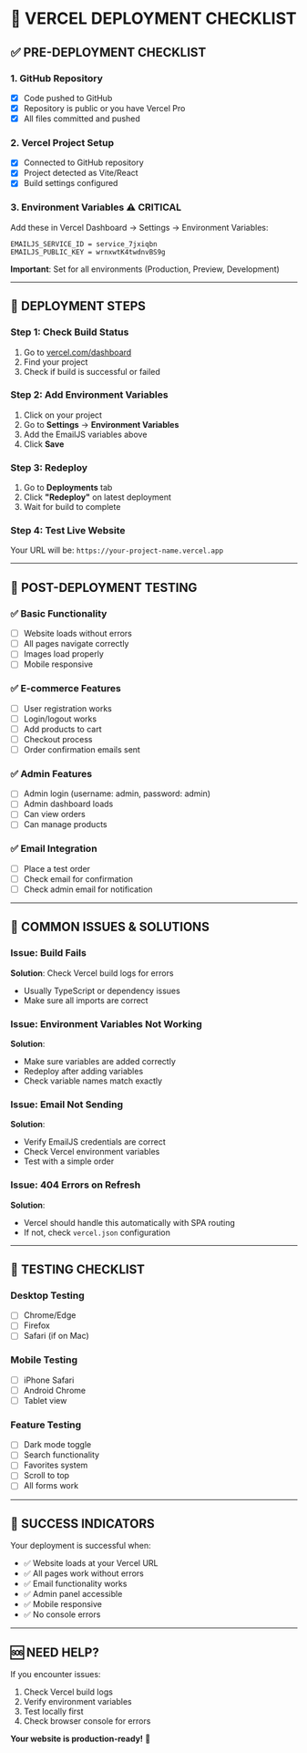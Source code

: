 # 🚀 VERCEL DEPLOYMENT CHECKLIST

## ✅ **PRE-DEPLOYMENT CHECKLIST**

### **1. GitHub Repository**
- [x] Code pushed to GitHub
- [x] Repository is public or you have Vercel Pro
- [x] All files committed and pushed

### **2. Vercel Project Setup**
- [x] Connected to GitHub repository
- [x] Project detected as Vite/React
- [x] Build settings configured

### **3. Environment Variables** ⚠️ **CRITICAL**
Add these in Vercel Dashboard → Settings → Environment Variables:

```
EMAILJS_SERVICE_ID = service_7jxiqbn
EMAILJS_PUBLIC_KEY = wrnxwtK4twdnvBS9g
```

**Important**: Set for all environments (Production, Preview, Development)

---

## 🔧 **DEPLOYMENT STEPS**

### **Step 1: Check Build Status**
1. Go to [vercel.com/dashboard](https://vercel.com/dashboard)
2. Find your project
3. Check if build is successful or failed

### **Step 2: Add Environment Variables**
1. Click on your project
2. Go to **Settings** → **Environment Variables**
3. Add the EmailJS variables above
4. Click **Save**

### **Step 3: Redeploy**
1. Go to **Deployments** tab
2. Click **"Redeploy"** on latest deployment
3. Wait for build to complete

### **Step 4: Test Live Website**
Your URL will be: `https://your-project-name.vercel.app`

---

## 🧪 **POST-DEPLOYMENT TESTING**

### **✅ Basic Functionality**
- [ ] Website loads without errors
- [ ] All pages navigate correctly
- [ ] Images load properly
- [ ] Mobile responsive

### **✅ E-commerce Features**
- [ ] User registration works
- [ ] Login/logout works
- [ ] Add products to cart
- [ ] Checkout process
- [ ] Order confirmation emails sent

### **✅ Admin Features**
- [ ] Admin login (username: admin, password: admin)
- [ ] Admin dashboard loads
- [ ] Can view orders
- [ ] Can manage products

### **✅ Email Integration**
- [ ] Place a test order
- [ ] Check email for confirmation
- [ ] Check admin email for notification

---

## 🚨 **COMMON ISSUES & SOLUTIONS**

### **Issue: Build Fails**
**Solution**: Check Vercel build logs for errors
- Usually TypeScript or dependency issues
- Make sure all imports are correct

### **Issue: Environment Variables Not Working**
**Solution**: 
- Make sure variables are added correctly
- Redeploy after adding variables
- Check variable names match exactly

### **Issue: Email Not Sending**
**Solution**:
- Verify EmailJS credentials are correct
- Check Vercel environment variables
- Test with a simple order

### **Issue: 404 Errors on Refresh**
**Solution**: 
- Vercel should handle this automatically with SPA routing
- If not, check `vercel.json` configuration

---

## 📱 **TESTING CHECKLIST**

### **Desktop Testing**
- [ ] Chrome/Edge
- [ ] Firefox
- [ ] Safari (if on Mac)

### **Mobile Testing**
- [ ] iPhone Safari
- [ ] Android Chrome
- [ ] Tablet view

### **Feature Testing**
- [ ] Dark mode toggle
- [ ] Search functionality
- [ ] Favorites system
- [ ] Scroll to top
- [ ] All forms work

---

## 🎉 **SUCCESS INDICATORS**

Your deployment is successful when:
- ✅ Website loads at your Vercel URL
- ✅ All pages work without errors
- ✅ Email functionality works
- ✅ Admin panel accessible
- ✅ Mobile responsive
- ✅ No console errors

---

## 🆘 **NEED HELP?**

If you encounter issues:
1. Check Vercel build logs
2. Verify environment variables
3. Test locally first
4. Check browser console for errors

**Your website is production-ready!** 🚀
